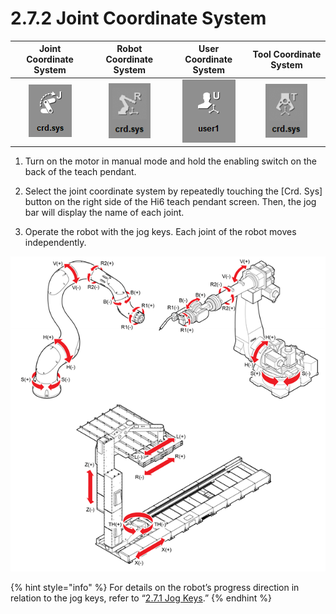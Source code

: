 # 2.7.2 Joint Coordinate System

| **Joint Coordinate System** | Robot Coordinate System | User Coordinate System | Tool Coordinate System |
| :---: | :---: | :---: | :---: |
|  ![](../../_assets/bt-crd2-joint-en.png)  | ![](../../_assets/bt-crd2-robot-en.png)  | ![](../../_assets/bt-crd2-user-en.png)  | ![](../../_assets/bt-crd2-tool-en.png)  |

1.	Turn on the motor in manual mode and hold the enabling switch on the back of the teach pendant.

2.	Select the joint coordinate system by repeatedly touching the \[Crd. Sys\] button on the right side of the Hi6 teach pendant screen. Then, the jog bar will display the name of each joint.

3.	Operate the robot with the jog keys. Each joint of the robot moves independently.



![](../../_assets/image_85.png)

{% hint style="info" %}
For details on the robot’s progress direction in relation to the jog keys, refer to “[2.7.1 Jog Keys](jog-key.md).” 
{% endhint %}

